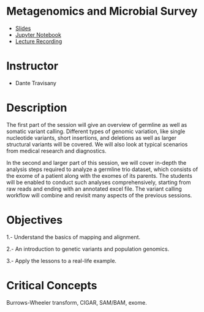 Metagenomics and Microbial Survey
======
* [Slides](https://github.com/cursobioinfo/BioinformaticsCourse/blob/main/Lectures/Section6)
* [Jupyter Notebook](https://github.com/cursobioinfo/BioinformaticsCourse/blob/main/Lectures/Section6)
* [Lecture Recording](https://github.com/cursobioinfo/BioinformaticsCourse/blob/main/Lectures/Section6)

# Instructor
* Dante Travisany

# Description
The first part of the session will give an overview of germline as well as somatic variant calling. Different types of genomic variation, like single nucleotide variants, short insertions, and deletions as well as larger structural variants will be covered. We will also look at typical scenarios from medical research and diagnostics.

In the second and larger part of this session, we will cover in-depth the analysis steps required to analyze a germline trio dataset, which consists of the exome of a patient along with the exomes of its parents. The students will be enabled to conduct such analyses comprehensively, starting from raw reads and ending with an annotated excel file. The variant calling workflow will combine and revisit many aspects of the previous sessions.

# Objectives
1.- Understand the basics of mapping and alignment.

2.- An introduction to genetic variants and population genomics.  

3.- Apply the lessons to a real-life example. 

# Critical Concepts
Burrows-Wheeler transform, CIGAR, SAM/BAM, exome.  
